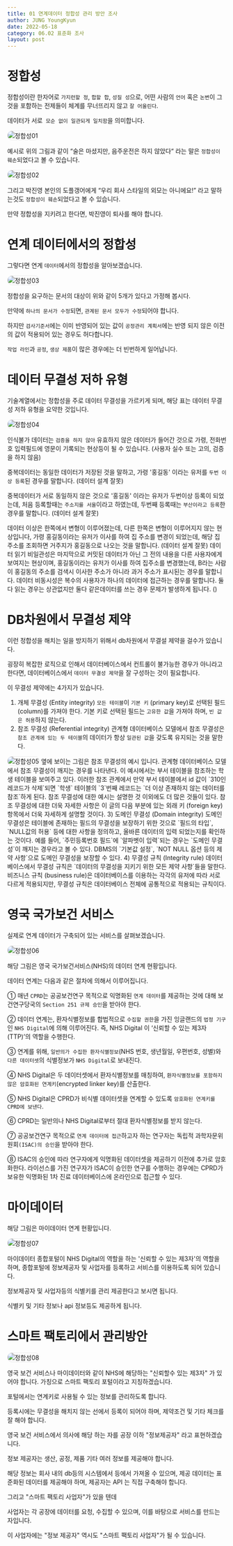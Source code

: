 ```yaml
---
title: 01 연계데이터 정합성 관리 방안 조사
author: JUNG YoungKyun
date: 2022-05-18
category: 06.02 표준화 조사
layout: post
---
```


# 정합성

정합성이란 한자어로 `가지런할 정`, `합할 합`, `성질 성`으로, 어떤 사람의 `언어` 혹은 `논변`이 그것을 포함하는 전제들이 체계를 무너뜨리지 않고 `잘 어울린다`. 

데이터가 서로` 모순 없이 일관되게 일치함`을 의미합니다. 

<img src="../images/정합성01.png" alt="정합성01" style="border-radius: 10px; border: 1px solid #eaeaea;"/>

예시로 위의 그림과 같이 “술은 마셨지만, 음주운전은 하지 않았다“ 라는 말은 `정합성이 훼손`되었다고 볼 수 있습니다. 

<img src="../images/정합성02.jpg" alt="정합성02" style="border-radius: 10px; border: 1px solid #eaeaea;"/>

그리고 박진영 본인의 도플갱어에게 “우리 회사 스타일의 외모는 아니에요!” 라고 말하는것도 `정합성이 훼손`되었다고 볼 수 있습니다. 

만약 정합성을 지키려고 한다면, 박진영이 퇴사를 해야 합니다.

# 연계 데이터에서의 정합성
그렇다면 연계 `데이터`에서의 정합성을 알아보겠습니다.

<img src="../images/정합성03.png" alt="정합성03" style="border-radius: 10px; border: 1px solid #eaeaea;"/>

정합성을 요구하는 문서의 대상이 위와 같이 5개가 있다고 가정해 봅시다. 

만약에 `하나의 문서가 수정`되면, `관계된 문서 모두가 수정`되어야 합니다. 

하지만 `검사기준서`에는 이미 반영되어 있는 값이 `공정관리 계획서`에는 반영 되지 않은 이전의 값이 적용되어 있는 경우도 허다합니다. 

`작업 라인`과 `공정`, `생상 제품`이 많은 경우에는 더 빈번하게 일어납니다.

# 데이터 무결성 저하 유형
기술계열에서는 정합성을 주로 데이터 무결성을 가르키게 되며,
해당 표는 데이터 무결성 저하 유형을 요약한 것입니다.

<img src="../images/정합성04.png" alt="정합성04" style="border-radius: 10px; border: 1px solid #eaeaea;"/>

인식불가 데이터는 `검증을 하지 않아` 유효하지 않은 데이터가 들어간 것으로 가령, 전화번호 입력필드에 영문이 기록되는 현상등이 될 수 있습니다. (사용자 실수 또는 고의, 검증을 하지 않음)

중복데이터는 동일한 데이터가 저장된 것을 말하고, 가령 '홍길동' 이라는 유저를 `두번 이상 등록`된 경우를 말합니다. (데이터 설계 잘못)

중복데이터가 서로 동일하지 않은 것으로 '홍길동' 이라는 유저가 두번이상 등록이 되었는데, 처음 등록할때는 `주소지를 서울`이라고 하였는데, 두번째 등록때는 `부산이라고 등록`한 경우를 말합니다. (데이터 설계 잘못)

데이터 이상은 한쪽에서 변형이 이루어졌는데, 다른 한쪽은 변형이 이루어지지 않는 현상입니다, 가령 홍길동이라는 유저가 이사를 하여 집 주소를 변경이 되었는데, 해당 집 주소를 조회하면 거주지가 홍길동으로 나오는 것을 말합니다. (데이터 설계 잘못)
데이터 읽기 비일관성은 마지막으로 커밋된 데이터가 아닌 그 전의 내용을 다른 사용자에게 보여지는 현상이며, 홍길동이라는 유저가 이사를 하여 집주소를 변경했는데, B라는 사람이 홍길동의 주소를 검색시 이사한 주소가 아니라 과거 주소가 표시된는 경우를 말합니다.
데이터 비동시성은 복수의 사용자가 하나의 데이터에 접근하는 경우를 말합니다. 둘다 읽는 경우는 상관없지만 둘다 같은데이터를 쓰는 경우 문제가 발생하게 됩니다. ()


# DB차원에서 무결성 제약
이런 정합성을 해치는 일을 방지하기 위해서 db차원에서 무결설 제약을 걸수가 있습니다.

굉장히 복잡한 로직으로 인해서 데이터베이스에서 컨트롤이 불가능한 경우가 아니라고 한다면, 데이터베이스에서 `데이터 무결성 제약`을 잘 구성하는 것이 필요합니다.

이 무결성 제약에는 4가지가 있습니다.

1) 개체 무결성 (Entity integrity)
`모든 테이블`이 `기본 키` (primary key)로 선택된 필드 (column)를 가져야 한다. 
기본 키로 선택된 필드는 `고유한 값`을 가져야 하며, `빈 값은 허용`하지 않는다.
2) 참조 무결성 (Referential integrity)
관계형 데이터베이스 모델에서 참조 무결성은 `참조 관계에 있는 두 테이블`의 데이터가 항상 `일관된 값`을 갖도록 유지되는 것을 말한다.
<img src="../images/정합성05.png" alt="정합성05" style="border-radius: 10px; border: 1px solid #eaeaea;"/> 
옆에 보이는 그림은 참조 무결성의 예시 입니다.
관계형 데이터베이스 모델에서 참조 무결성이 깨지는 경우를 나타낸다. 
이 예시에서는 부서 테이블을 참조하는 학생 테이블을 보여주고 있다. 
이러한 참조 관계에서 만약 부서 테이블에서 id 값이 `310인 레코드가 삭제`되면 `학생` 테이블의 `3`번째 레코드는 `더 이상 존재하지 않는 데이터를 참조`하게 된다. 
참조 무결성에 대한 예시는 설명한 것 이외에도 더 많은 것들이 있다. 
참조 무결성에 대한 더욱 자세한 사항은 이 글의 다음 부분에 있는 외래 키 (foreign key) 항목에서 더욱 자세하게 설명할 것이다.
3) 도메인 무결성 (Domain integrity)
도메인 무결성은 테이블에 존재하는 필드의 무결성을 보장하기 위한 것으로 `필드의 타입`, `NULL값의 허용` 등에 대한 사항을 정의하고, 올바른 데이터의 입력 되었는지를 확인하는 것이다. 
예를 들어, `주민등록번호 필드`에 `알파벳이 입력`되는 경우는 `도메인 무결성`이 깨지는 경우라고 볼 수 있다. 
DBMS의 `기본값 설정`, `NOT NULL 옵션 등의 제약 사항`으로 도메인 무결성을 보장할 수 있다.
4) 무결성 규칙 (Integrity rule)
데이터베이스에서 무결성 규칙은 `데이터의 무결성을 지키기 위한 모든 제약 사항`들을 말한다. 
비즈니스 규칙 (business rule)은 데이터베이스를 이용하는 각각의 유저에 따라 서로 다르게 적용되지만, 무결성 규칙은 데이터베이스 전체에 공통적으로 적용되는 규칙이다.

# 영국 국가보건 서비스
실제로 연계 데이터가 구축되어 있는 서비스를 살펴보겠습니다.

<img src="../images/정합성06.png" alt="정합성06" style="border-radius: 10px; border: 1px solid #eaeaea;"/>

해당 그림은 영국 국가보건서비스(NHS)의 데이터 연계 현황입니다.

데이터 연계는 다음과 같은 절차에 의해서 이루어집니다.

① 매년 `CPRD`는 공공보건연구 목적으로 익명화된 `연계 데이터`를 제공하는 것에 대해 보건연구당국의 `Section 251 규제 승인`을 받아야 한다. 

② 데이터 연계는, 환자식별정보를 합법적으로 `수집할 권한`을 가진 잉글랜드의 `법정 기구`인 `NHS Digital`에 의해 이루어진다. 
즉, NHS Digital 이 ‘신뢰할 수 있는 제3자(TTP)’의 역할을 수행한다. 

③ 연계를 위해, `일반의가 수집한 환자식별정보`(NHS 번호, 생년월일, 우편번호, 성별)와 `다른 데이터셋`의 식별정보가 `NHS Digital`로 보내진다. 

④ NHS Digital은 두 데이터셋에서 환자식별정보를 매칭하여, `환자식별정보를 포함하지 않은 암호화된 연계키`(encrypted linker key)를 산출한다. 

⑤ NHS Digital은 CPRD가 비식별 데이터셋을 연계할 수 있도록 `암호화된 연계키를 CPRD에 보낸다`. 

⑥ CPRD는 일반의나 NHS Digital로부터 절대 환자식별정보를 받지 않는다. 

⑦ 공공보건연구 목적으로 `연계 데이터에 접근`하고자 하는 연구자는 독립적 과학자문위원회`(ISAC)의 승인`을 받아야 한다. 

⑧ ISAC의 승인에 따라 연구자에게 익명화된 데이터셋을 제공하기 이전에 추가로 암호화한다. 라이선스를 가진 연구자가 ISAC이 승인한 연구를 수행하는 경우에는 CPRD가 보유한 익명화된 1차 진료 데이터베이스에 온라인으로 접근할 수 있다.

# 마이데이터

해당 그림은 마이데이터 연계 현황입니다.

<img src="../images/정합성07.png" alt="정합성07" style="border-radius: 10px; border: 1px solid #eaeaea;"/>

마이데이터 종합포털이 NHS Digital의 역할을 하는 '신뢰할 수 있는 제3자'의 역할을 하며, 종합포털에 정보제공자 및 사업자를 등록하고 서비스를 이용하도록 되어 있습니다.

정보제공자 및 사업자등의 식별키를 관리 제공한다고 보시면 됩니다.

식별키 및 기타 정보나 api 정보등도 제공하게 됩니다.

# 스마트 팩토리에서 관리방안

<img src="../images/정합성08.png" alt="정합성08" style="border-radius: 10px; border: 1px solid #eaeaea;"/>

영국 보건 서비스나 마이데이터와 같이 NHS에 해당하는 "신뢰할수 있는 제3자" 가 있어야 합니다.
가칭으로 스마트 팩토리 포털이라고 지칭하겠습니다. 

포털에서는 연계키로 사용될 수 있는 정보를 관리하도록 합니다.

등록시에는 무결성을 해치지 않는 선에서 등록이 되어야 하며, 제약조건 및 기타 체크를 잘 해야 합니다.


영국 보건 서비스에서 의사에 해당 하는 자를 공장 이하 "정보제공자" 라고 표현하겠습니다.

정보 제공자는 생산, 공정, 제품 기타 여러 정보를 제공해야 합니다.

해당 정보는 회사 내의 db등의 시스템에서 등에서 가져올 수 있으며, 제공 데이터는 표준화된 데이터를 제공해야 하며, 제공자는 API 는 직접 구축해야 합니다.


그리고 "스마트 팩토리 사업자"가 있을 텐데

사업자는 각 공장에 데이터를 요청, 수집할 수 있으며, 이를 바탕으로 서비스를 만드는 자입니다.

이 사업자에는 "정보 제공자" 역시도 "스마트 팩토리 사업자"가 될 수 있습니다.

